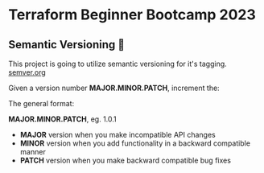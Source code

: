 # Terraform Beginner Bootcamp 2023

## Semantic Versioning :mage:

This project is going to utilize  semantic versioning for it's tagging.
[semver.org](https://semver.org/)

Given a version number **MAJOR.MINOR.PATCH**, increment the:

The general format:

**MAJOR.MINOR.PATCH**, eg. 1.0.1

- **MAJOR** version when you make incompatible API changes
- **MINOR** version when you add functionality in a backward compatible manner
- **PATCH** version when you make backward compatible bug fixes
